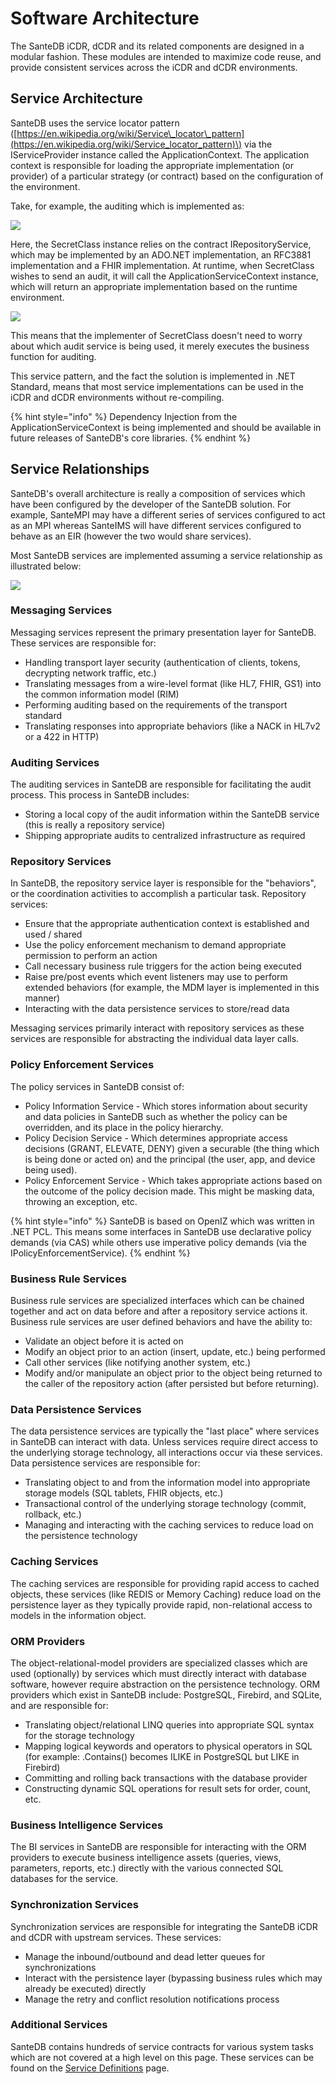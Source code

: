 # Software Architecture

The SanteDB iCDR, dCDR and its related components are designed in a modular fashion. These modules are intended to maximize code reuse, and provide consistent services across the iCDR and dCDR environments. 

## Service Architecture

SanteDB uses the service locator pattern \([https://en.wikipedia.org/wiki/Service\_locator\_pattern](https://en.wikipedia.org/wiki/Service_locator_pattern)\) via the IServiceProvider instance called  the ApplicationContext. The application context is responsible for loading the appropriate implementation \(or provider\) of a particular strategy \(or contract\) based on the configuration of the environment. 

Take, for example, the auditing which is implemented as:

![](../../.gitbook/assets/image%20%28174%29.png)

Here, the SecretClass instance relies on the contract IRepositoryService, which may be implemented by an ADO.NET implementation, an RFC3881 implementation and a FHIR implementation. At runtime, when SecretClass wishes to send an audit, it will call the ApplicationServiceContext instance, which will return an appropriate implementation based on the runtime environment.

![](../../.gitbook/assets/image%20%28176%29.png)

This means that the implementer of SecretClass doesn't need to worry about which audit service is being used, it merely executes the business function for auditing.

This service pattern, and the fact the solution is implemented in .NET Standard, means that most service implementations can be used in the iCDR and dCDR environments without re-compiling.

{% hint style="info" %}
Dependency Injection from the ApplicationServiceContext is being implemented and should be available in future releases of SanteDB's core libraries.
{% endhint %}

## Service Relationships

SanteDB's overall architecture is really a composition of services which have been configured by the developer of the SanteDB solution. For example, SanteMPI may have a different series of services configured to act as an MPI whereas SanteIMS will have different services configured to behave as an EIR \(however the two would share services\).

Most SanteDB services are implemented assuming a service relationship as illustrated below:

![](../../.gitbook/assets/image%20%28173%29.png)

### Messaging Services

Messaging services represent the primary presentation layer for SanteDB. These services are responsible for:

* Handling transport layer security \(authentication of clients, tokens, decrypting network traffic, etc.\)
* Translating messages from a wire-level format \(like HL7, FHIR, GS1\) into the common information model \(RIM\)
* Performing auditing based on the requirements of the transport standard
* Translating responses into appropriate behaviors \(like a NACK in HL7v2 or a 422 in HTTP\)

### Auditing Services

The auditing services in SanteDB are responsible for facilitating the audit process. This process in SanteDB includes:

* Storing a local copy of the audit information within the SanteDB service \(this is really a repository service\)
* Shipping appropriate audits to centralized infrastructure as required

### Repository Services

In SanteDB, the repository service layer is responsible for the "behaviors", or the coordination activities to accomplish a particular task. Repository services:

* Ensure that the appropriate authentication context is established and used / shared
* Use the policy enforcement mechanism to demand appropriate permission to perform an action
* Call necessary business rule triggers for the action being executed
* Raise pre/post events which event listeners may use to perform extended behaviors \(for example, the MDM layer is implemented in this manner\)
* Interacting with the data persistence services to store/read data

Messaging services primarily interact with repository services as these services are responsible for abstracting the individual data layer calls.

### Policy Enforcement Services

The policy services in SanteDB consist of:

* Policy Information Service - Which stores information about security and data policies in SanteDB such as whether the policy can be overridden, and its place in the policy hierarchy.
* Policy Decision Service - Which determines appropriate access decisions \(GRANT, ELEVATE, DENY\) given a securable \(the thing which is being done or acted on\) and the principal \(the user, app, and device being used\).
* Policy Enforcement Service - Which takes appropriate actions based on the outcome of the policy decision made. This might be masking data, throwing an exception, etc.

{% hint style="info" %}
SanteDB is based on OpenIZ which was written in .NET PCL. This means some interfaces in SanteDB use declarative policy demands \(via CAS\) while others use imperative policy demands \(via the IPolicyEnforcementService\). 
{% endhint %}

### Business Rule Services

Business rule services are specialized interfaces which can be chained together and act on data before and after a repository service actions it. Business rule services are user defined behaviors and have the ability to:

* Validate an object before it is acted on
* Modify an object prior to an action \(insert, update, etc.\) being performed
* Call other services \(like notifying another system, etc.\) 
* Modify and/or manipulate an object prior to the object being returned to the caller of the repository action \(after persisted but before returning\).

### Data Persistence Services

The data persistence services are typically the "last place" where services in SanteDB can interact with data. Unless services require direct access to the underlying storage technology, all interactions occur via these services. Data persistence services are responsible for:

* Translating object to and from the information model into appropriate storage models \(SQL tablets, FHIR objects, etc.\)
* Transactional control of the underlying storage technology \(commit, rollback, etc.\)
* Managing and interacting with the caching services to reduce load on the persistence technology

### Caching Services

The caching services are responsible for providing rapid access to cached objects, these services \(like REDIS or Memory Caching\) reduce load on the persistence layer as they typically provide rapid, non-relational access to models in the information object.

### ORM Providers

The object-relational-model providers are specialized classes which are used \(optionally\) by services which must directly interact with database software, however require abstraction on the persistence technology. ORM providers which exist in SanteDB include: PostgreSQL, Firebird, and SQLite, and are responsible for:

* Translating object/relational LINQ queries into appropriate SQL syntax for the storage technology
* Mapping logical keywords and operators to physical operators in SQL \(for example: .Contains\(\) becomes ILIKE in PostgreSQL but LIKE in Firebird\)
* Committing and rolling back transactions with the database provider
* Constructing dynamic SQL operations for result sets for order, count, etc.

### Business Intelligence Services

The BI services in SanteDB are responsible for interacting with the ORM providers to execute business intelligence assets \(queries, views, parameters, reports, etc.\) directly with the various connected SQL databases for the service.

### Synchronization Services

Synchronization services are responsible for integrating the SanteDB iCDR and dCDR with upstream services. These services:

* Manage the inbound/outbound and dead letter queues for synchronizations
* Interact with the persistence layer \(bypassing business rules which may already be executed\) directly
* Manage the retry and conflict resolution notifications process

### Additional Services

SanteDB contains hundreds of service contracts for various system tasks which are not covered at a high level on this page. These services can be found on the [Service Definitions](../extending-santedb/server-plugins/service-definitions/) page.

